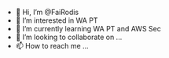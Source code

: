 - 👋 Hi, I’m @FaiRodis
- 👀 I’m interested in WA PT
- 🌱 I’m currently learning WA PT and AWS Sec
- 💞️ I’m looking to collaborate on ...
- 📫 How to reach me ...

<!---
FaiRodis/FaiRodis is a ✨ special ✨ repository because its `README.md` (this file) appears on your GitHub profile.
You can click the Preview link to take a look at your changes.
--->
